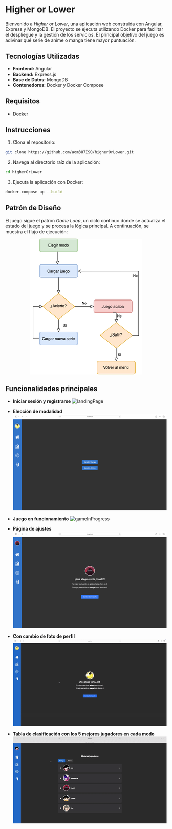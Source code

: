 # Higher or Lower

Bienvenido a *Higher or Lower*, una aplicación web construida con Angular, Express y MongoDB. El proyecto se ejecuta utilizando Docker para facilitar el despliegue y la gestión de los servicios. El principal objetivo del juego es adivinar qué serie de anime o manga tiene mayor puntuación.

## Tecnologías Utilizadas
- **Frontend:** Angular
- **Backend:** Express.js
- **Base de Datos:** MongoDB
- **Contenedores:** Docker y Docker Compose

## Requisitos

- [Docker](https://www.docker.com)

## Instrucciones

1. Clona el repositorio: 
```bash
git clone https://github.com/aom387ISO/higherOrLower.git
```

2. Navega al directorio raíz de la aplicación:
```bash
cd higherOrLower
```

3. Ejecuta la aplicación con Docker:
```bash
docker-compose up --build
```
## Patrón de Diseño

El juego sigue el patrón *Game Loop*, un ciclo continuo donde se actualiza el estado del juego y se procesa la lógica principal. A continuación, se muestra el flujo de ejecución:

<div align="center">
  <img src="./media/diagrama.png" alt="Diagrama" />
</div>                    

## Funcionalidades principales

- **Iniciar sesión y registrarse**
![landingPage](./media/landingPage.gif)

- **Elección de modalidad**
![home](./media/home.png)

- **Juego en funcionamiento**
![gameInProgress](./media/gameInProgress.gif)

- **Página de ajustes**
![profilePage](./media/profilePage.png)

- **Con cambio de foto de perfil**
![changeIcon](./media/changeIcon.gif)

- **Tabla de clasificación con los 5 mejores jugadores en cada modo**
![leaderboard](./media/leaderboard.gif)